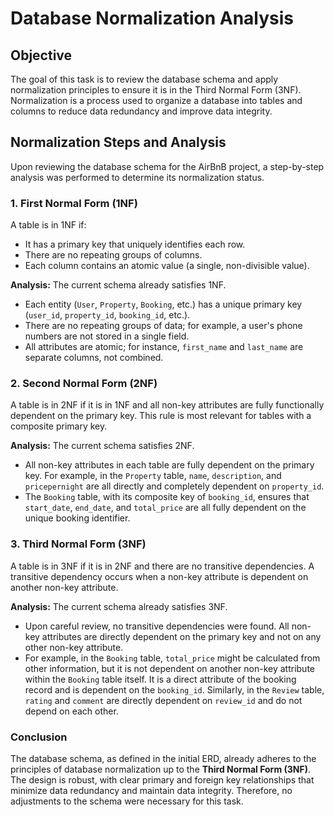 # Database Normalization Analysis

## Objective

The goal of this task is to review the database schema and apply normalization principles to ensure it is in the Third Normal Form (3NF). Normalization is a process used to organize a database into tables and columns to reduce data redundancy and improve data integrity.

## Normalization Steps and Analysis

Upon reviewing the database schema for the AirBnB project, a step-by-step analysis was performed to determine its normalization status.

### 1. First Normal Form (1NF)

A table is in 1NF if:
- It has a primary key that uniquely identifies each row.
- There are no repeating groups of columns.
- Each column contains an atomic value (a single, non-divisible value).

**Analysis:** The current schema already satisfies 1NF.
- Each entity (`User`, `Property`, `Booking`, etc.) has a unique primary key (`user_id`, `property_id`, `booking_id`, etc.).
- There are no repeating groups of data; for example, a user's phone numbers are not stored in a single field.
- All attributes are atomic; for instance, `first_name` and `last_name` are separate columns, not combined.

### 2. Second Normal Form (2NF)

A table is in 2NF if it is in 1NF and all non-key attributes are fully functionally dependent on the primary key. This rule is most relevant for tables with a composite primary key.

**Analysis:** The current schema satisfies 2NF.
- All non-key attributes in each table are fully dependent on the primary key. For example, in the `Property` table, `name`, `description`, and `pricepernight` are all directly and completely dependent on `property_id`.
- The `Booking` table, with its composite key of `booking_id`, ensures that `start_date`, `end_date`, and `total_price` are all fully dependent on the unique booking identifier.

### 3. Third Normal Form (3NF)

A table is in 3NF if it is in 2NF and there are no transitive dependencies. A transitive dependency occurs when a non-key attribute is dependent on another non-key attribute.

**Analysis:** The current schema already satisfies 3NF.
- Upon careful review, no transitive dependencies were found. All non-key attributes are directly dependent on the primary key and not on any other non-key attribute.
- For example, in the `Booking` table, `total_price` might be calculated from other information, but it is not dependent on another non-key attribute within the `Booking` table itself. It is a direct attribute of the booking record and is dependent on the `booking_id`. Similarly, in the `Review` table, `rating` and `comment` are directly dependent on `review_id` and do not depend on each other.

### Conclusion

The database schema, as defined in the initial ERD, already adheres to the principles of database normalization up to the **Third Normal Form (3NF)**. The design is robust, with clear primary and foreign key relationships that minimize data redundancy and maintain data integrity. Therefore, no adjustments to the schema were necessary for this task.
